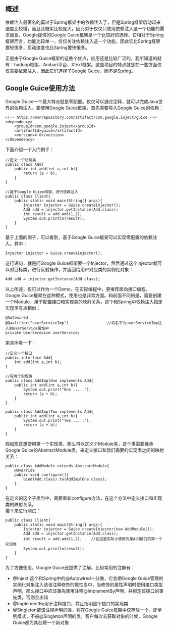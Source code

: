 ## 概述
依赖注入最著名的莫过于Spring框架中的依赖注入了，但是Spring框架启动起来速度比较慢，而且此框架比较庞大，因此对于仅仅只使用依赖注入这一个功能的需求而言，Google提供的Google Guice框架是一个比较好的选择，它相对于Spring框架而言，功能比较单一，仅仅关注依赖注入这一个功能，因此它比Spring框架要轻很多，启动速度也比Spring要快很多。

正是由于Google Guice框架的这些个优点，应用还是比较广泛的。我所知道的就有：hadoop框架、Ambari平台、Xtext框架。这些项目的特点就是在一些方面仅仅需要依赖注入，因此它们选择了Google Guice，而不是Spring。

## Google Guice使用方法
Google Guice一个最大特点就是零配置。仅仅可以通过注释，就可以完成Java世界的依赖注入。要使用Google Guice框架，首先需要导入Google Guice的依赖：
```
<!-- https://mvnrepository.com/artifact/com.google.inject/guice -->
<dependency>
    <groupId>com.google.inject</groupId>
    <artifactId>guice</artifactId>
    <version>4.0</version>
</dependency>

```

下面介绍一个入门例子：

```
//定义一个功能类
public class Add{
	public int add(int a,int b){
		return (a + b);
	}
}

//基于Google Guice框架，进行依赖注入
public class Client{
	public static void main(String[] args){
		Injector injector = Guice.createInjector();
		Add add = injector.getInstance(Add.class);
		int result = add.add(1,2);
		System.out.println(result);
	}
}
```
基于上面的例子，可以看到，基于Google Guice框架可以实现零配置的依赖注入。其中：  
```
Injector injector = Guice.createInjector();
```
这行语句，就是问Google Guice框架要一个Injector，然后通过这个injector就可以对目标类，进行反射操作，并返回给用户对应类的实例化对象：  
```
Add add = injector.getInstance(Add.class);
```

以上所述，仅可以作为一个Demo。在实际编程中，更推荐面向接口编程，Google Guice框架在这种模式，使用也是非常方面。和前面不同的是，需要创建一个Module，用于配置接口和实现类的映射关系，这个和Spring中依赖注入指定实现类有点相似：
```
@Autowired
@Qualifier("userServiceImp")                 //将名字为userServiceImp注入到userService属性中
private UserSerevice userService;
```

来具体看一下：  
```
//定义一个接口
public interface Add{
	int add(int a,int b);
}

//有两个实现类
public class AddImplOne implements Add{
	public int add(int a,int b){
		System.out.print("One .....");
		return (a + b);
	}
}

public class AddImplTwo implements Add{
	public int add(int a,int b){
		System.out.print("Two .....");
		return (a + b);
	}
}
```
假如现在想使用第一个实现类，那么可以定义个Module类，这个类需要继承Google Guice的AbstractModule类，来定义接口和我们需要的实现类之间的映射关系：
```
public class AddModule extends AbstractModule{
	@Override
	public void configure(){
		bind(Add.class).to(AddImplOne.class);
	}
}
```
在定义的这个子类当中，需要重新configure方法，在这个方法中定义接口和实现类的映射关系。   
接下来进行测试：  
```
public class Client{
	public static void main(String[] args){
		Injector injector = Guice.createInjector(new AddModule());
		Add add = injector.getInstance(Add.class);
		int result = add.add(1,2);    //在这里实际上使用的是Add接口的第一个实现类
		System.out.println(result);
	}
}
```

为了方便使用，Google Guice还提供了注解。比较常用的注解有：  

- @Inject 这个和Spring中的@Autowired十分像，它会把Google Guice管理的实例化对象注入该该注释修饰的属性当中，当修饰的属性声明时使用接口类型声明，那么接口中应该事先使用注释@ImplementBy声明，并绑定该接口的事先类，否则会出错
- @ImplementBy用于注释接口，并且指明这个接口的实现类
- @Singleton被该注释声明的类，将在Google Guice框架中仅存放一个，即单例模式，不被@Singleton声明的类，客户每次去获取对象的时候，Google Guice都为其创建一个新对象
